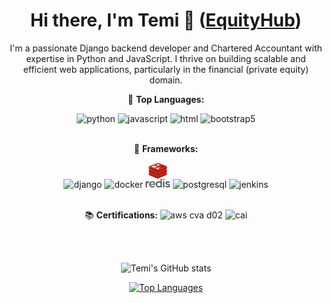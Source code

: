 <div align="center">

# Hi there, I'm Temi 👋 ([EquityHub](https://equityhub.co.uk))

I'm a passionate Django backend developer and Chartered Accountant with expertise in Python and JavaScript. I thrive on building scalable and efficient web applications, particularly in the financial (private equity) domain.

</div>

<!-- in your header -->
<link rel="stylesheet" href="https://cdn.jsdelivr.net/gh/devicons/devicon@latest/devicon.min.css">

<!-- in your body -->
<i class="devicon-devicon-plain"></i>

<div align="center">

🚀 **Top Languages:**

<img src="https://cdn.worldvectorlogo.com/logos/python-5.svg" alt="python" width="40" height="40" style="max-width: 100%;">
<img src="https://cdn.worldvectorlogo.com/logos/javascript-1.svg" alt="javascript" width="40" height="40" style="max-width: 100%;">
<img src="https://cdn.worldvectorlogo.com/logos/html-1.svg" alt="html" width="40" height="40" style="max-width: 100%;">
<img src="https://cdn.worldvectorlogo.com/logos/bootstrap-5.svg" alt="bootstrap5" width="40" height="40" style="max-width: 100%;">

<br>
<br>

🚀 **Frameworks:**

<img src="https://cdn.worldvectorlogo.com/logos/django.svg" alt="django" width="40" height="40" style="max-width: 100%;">
<img src="https://cdn.worldvectorlogo.com/logos/docker.svg" alt="docker" width="40" height="40" style="max-width: 100%;">
<img src="https://raw.githubusercontent.com/devicons/devicon/master/icons/redis/redis-original-wordmark.svg" alt="redis" width="40" height="40" style="max-width: 100%;">
<img src="https://cdn.worldvectorlogo.com/logos/postgresql.svg" alt="postgresql" width="40" height="40" style="max-width: 100%;">
<img src="https://cdn.worldvectorlogo.com/logos/jenkins.svg" alt="jenkins" width="40" height="40" style="max-width: 100%;">
<!-- <img src="https://cdn.worldvectorlogo.com/logos/pandas.svg" alt="pandas" width="40" height="40" style="max-width: 100%;">
<img src="https://cdn.worldvectorlogo.com/logos/celery.svg" alt="celery" width="40" height="40" style="max-width: 100%;"> -->

<br>
<br>

📚 **Certifications:**
<img src="https://cdn.worldvectorlogo.com/logos/aws-2.svg" alt="aws cva d02" width="40" height="40" style="max-width: 100%;">
<img src="https://cdn.worldvectorlogo.com/logos/chartered-accountants-2.svg" alt="cai" width="40" height="40" style="max-width: 100%;">

</div>

<div align="center">

<br>
<br>

  
![Temi's GitHub stats](https://github-readme-stats-temi9568s-projects.vercel.app/api?username=temi9568&show_icons=true&theme=radical)

[![Top Languages](https://github-readme-stats-temi9568s-projects.vercel.app/api/top-langs/?username=Temi9568&layout=compact&theme=radical)](https://github.com/Temi9568)

</div>
